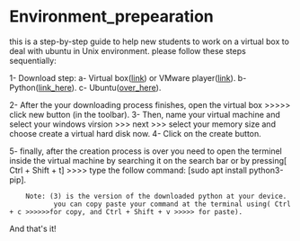 # Environment_prepearation
this is a step-by-step guide to help new students to work on a virtual box to deal with ubuntu in Unix environment.
please follow these steps sequentially:


1- Download step:
      a- Virtual box([link](https://www.virtualbox.org/)) 	or	VMware player([link](https://www.vmware.com/products/workstation-player.html)).
      b- Python([link_here](https://www.python.org/downloads/)).
      c- Ubuntu([over_here](https://ubuntu.com/download/desktop)).

2- After the your downloading process finishes, open the virtual box >>>>> click new button (in the toolbar).
3- Then, name your virtual machine and select your windows virsion >>> next >>> select your memory size and choose create a virtual hard disk now.
4- Click on the create button.

5- finally, after the creation process is over you need to open the terminel inside the virtual machine by searching it on the search bar or by pressing[ Ctrl + Shift + t] >>>> type the follow command: [sudo apt install python3-pip].
   
   		Note: (3) is the version of the downloaded python at your device.
		       you can copy paste your command at the terminal using( Ctrl + c >>>>>>for copy, and Ctrl + Shift + v >>>>> for paste).
 And that's it!
